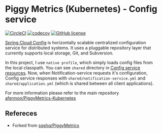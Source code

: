 # Piggy Metrics (Kubernetes) - Config service

[![CircleCI](https://circleci.com/gh/afermon/PiggyMetrics-config-service.svg?style=svg)](https://circleci.com/gh/afermon/PiggyMetrics-config-service) [![codecov](https://codecov.io/gh/afermon/PiggyMetrics-config-service/branch/master/graph/badge.svg)](https://codecov.io/gh/afermon/PiggyMetrics-config-service) [![GitHub license](https://img.shields.io/github/license/mashape/apistatus.svg)](https://github.com/afermon/PiggyMetrics-config-service/blob/master/LICENCE)

[Spring Cloud Config](http://cloud.spring.io/spring-cloud-config/spring-cloud-config.html) is horizontally scalable centralized configuration service for distributed systems. It uses a pluggable repository layer that currently supports local storage, Git, and Subversion. 

In this project, I use `native profile`, which simply loads config files from the local classpath. You can see `shared` directory in [Config service resources](https://github.com/sqshq/PiggyMetrics/tree/master/config/src/main/resources). Now, when Notification-service requests it's configuration, Config service responses with `shared/notification-service.yml` and `shared/application.yml` (which is shared between all client applications).

For more information please refer to the main repository [afermon/PiggyMetrics-Kubernetes](https://github.com/afermon/PiggyMetrics-Kubernetes)

## Refereces
* Forked from [sqshq/PiggyMetrics](https://github.com/sqshq/PiggyMetrics)